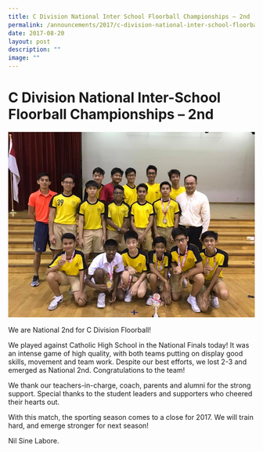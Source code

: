 ```yaml
---
title: C Division National Inter School Floorball Championships – 2nd
permalink: /announcements/2017/c-division-national-inter-school-floorball-championships-2nd/
date: 2017-08-20
layout: post
description: ""
image: ""
---
```

# **C Division National Inter-School Floorball Championships – 2nd**


![](/images/21034726_1215767471860746_4873368701523201762_n.jpg)

We are National 2nd for C Division Floorball!

We played against Catholic High School in the National Finals today! It was an intense game of high quality, with both teams putting on display good skills, movement and team work. Despite our best efforts, we lost 2-3 and emerged as National 2nd. Congratulations to the team!

We thank our teachers-in-charge, coach, parents and alumni for the strong support. Special thanks to the student leaders and supporters who cheered their hearts out.

With this match, the sporting season comes to a close for 2017. We will train hard, and emerge stronger for next season!

Nil Sine Labore.